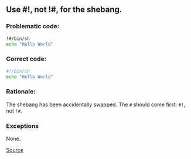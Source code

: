 ## Use #!, not !#, for the shebang.

### Problematic code:

```sh
!#/bin/sh
echo "Hello World"
```

### Correct code:

```sh
#!/bin/sh
echo "Hello World"
```

### Rationale:

The shebang has been accidentally swapped. The `#` should come first: `#!`, not `!#`.

### Exceptions

None.

[Source](https://github.com/koalaman/shellcheck/wiki/SC1084)

